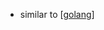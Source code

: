 - similar to [[golang]]

[//begin]: # "Autogenerated link references for markdown compatibility"
[golang]: golang.md "golang"
[//end]: # "Autogenerated link references"